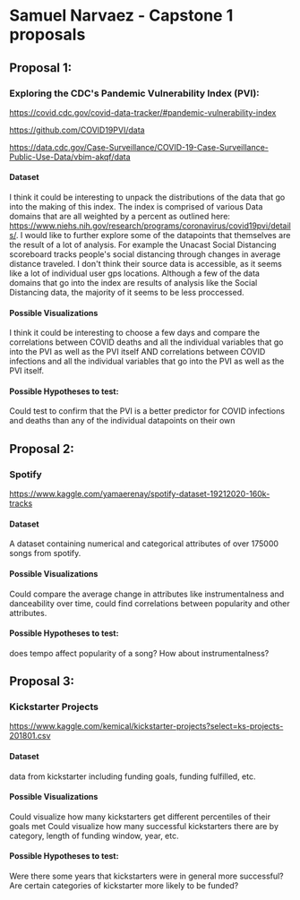 # Samuel Narvaez - Capstone 1 proposals

## Proposal 1: 
### Exploring the CDC's Pandemic Vulnerability Index (PVI):
  https://covid.cdc.gov/covid-data-tracker/#pandemic-vulnerability-index

  https://github.com/COVID19PVI/data

  https://data.cdc.gov/Case-Surveillance/COVID-19-Case-Surveillance-Public-Use-Data/vbim-akqf/data

#### Dataset
I think it could be interesting to unpack the distributions of the data that go into the making of this index. The index is comprised of various Data domains that are all weighted by a percent as outlined here: https://www.niehs.nih.gov/research/programs/coronavirus/covid19pvi/details/. I would like to further explore some of the datapoints that themselves are the result of a lot of analysis. For example the Unacast Social Distancing scoreboard tracks people's social distancing through changes in average distance traveled. I don't think their source data is accessible, as it seems like a lot of individual user gps locations. Although a few of the data domains that go into the index are results of analysis like the Social Distancing data, the majority of it seems to be less proccessed. 
#### Possible Visualizations
I think it could be interesting to choose a few days and compare the correlations between COVID deaths and all the individual variables that go into the PVI as well as the PVI itself AND correlations between COVID infections and all the individual variables that go into the PVI as well as the PVI itself. 
#### Possible Hypotheses to test: 
Could test to confirm that the PVI is a better predictor for COVID infections and deaths than any of the individual datapoints on their own 
## Proposal 2: 
### Spotify
https://www.kaggle.com/yamaerenay/spotify-dataset-19212020-160k-tracks

#### Dataset
 A dataset containing numerical and categorical attributes of over 175000 songs from spotify.  
#### Possible Visualizations
Could compare the average change in attributes like instrumentalness and danceability over time, could find correlations between popularity and other attributes.
#### Possible Hypotheses to test: 
does tempo affect popularity of a song? How about instrumentalness?
## Proposal 3: 
### Kickstarter Projects
https://www.kaggle.com/kemical/kickstarter-projects?select=ks-projects-201801.csv
#### Dataset
data from kickstarter including funding goals, funding fulfilled, etc. 
#### Possible Visualizations
Could visualize how many kickstarters get different percentiles of their goals met
Could visualize how many successful kickstarters there are by category, length of funding window, year, etc. 
#### Possible Hypotheses to test: 
Were there some years that kickstarters were in general more successful?
Are certain categories of kickstarter more likely to be funded?
